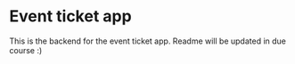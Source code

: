 # Event ticket app

This is the backend for the event ticket app. Readme will be updated in due course :)